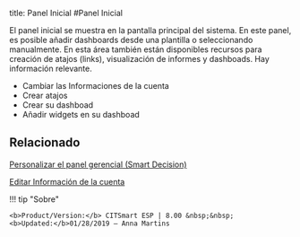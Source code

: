 title: Panel Inicial
#Panel Inicial

El panel inicial se muestra en la pantalla principal del sistema. En este panel, es posible añadir dashboards desde una plantilla o seleccionando manualmente. En esta área también están disponibles recursos para creación de atajos (links), visualización de informes y dashboads. Hay información relevante.

* Cambiar las Informaciones de la cuenta
* Crear atajos
* Crear su dashboad
* Añadir widgets en su dashboad


Relacionado
-------

[Personalizar el panel gerencial (Smart Decision)][1]

[Editar Información de la cuenta][2]

!!! tip "Sobre"

    <b>Product/Version:</b> CITSmart ESP | 8.00 &nbsp;&nbsp;
    <b>Updated:</b>01/28/2019 – Anna Martins

[1]:/es-es/citsmart-esp-8/additional-features/reports/create/dashboard-customize-management-panel-smart-decision.html
[2]:/es-es/citsmart-esp-8/initial-settings/access-settings/profile/user-profile.html
